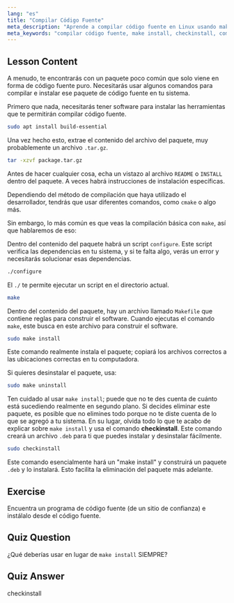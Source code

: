 ```yaml
---
lang: "es"
title: "Compilar Código Fuente"
meta_description: "Aprende a compilar código fuente en Linux usando make, configure y checkinstall. Comprende el proceso de construcción para usuarios principiantes e intermedios."
meta_keywords: "compilar código fuente, make install, checkinstall, compilar Linux, build-essential, tutorial de Linux, guía para principiantes"
---
```


## Lesson Content

A menudo, te encontrarás con un paquete poco común que solo viene en forma de código fuente puro. Necesitarás usar algunos comandos para compilar e instalar ese paquete de código fuente en tu sistema.

Primero que nada, necesitarás tener software para instalar las herramientas que te permitirán compilar código fuente.

```bash
sudo apt install build-essential
```

Una vez hecho esto, extrae el contenido del archivo del paquete, muy probablemente un archivo `.tar.gz`.

```bash
tar -xzvf package.tar.gz
```

Antes de hacer cualquier cosa, echa un vistazo al archivo `README` o `INSTALL` dentro del paquete. A veces habrá instrucciones de instalación específicas.

Dependiendo del método de compilación que haya utilizado el desarrollador, tendrás que usar diferentes comandos, como `cmake` o algo más.

Sin embargo, lo más común es que veas la compilación básica con `make`, así que hablaremos de eso:

Dentro del contenido del paquete habrá un script `configure`. Este script verifica las dependencias en tu sistema, y si te falta algo, verás un error y necesitarás solucionar esas dependencias.

```bash
./configure
```

El `./` te permite ejecutar un script en el directorio actual.

```bash
make
```

Dentro del contenido del paquete, hay un archivo llamado `Makefile` que contiene reglas para construir el software. Cuando ejecutas el comando `make`, este busca en este archivo para construir el software.

```bash
sudo make install
```

Este comando realmente instala el paquete; copiará los archivos correctos a las ubicaciones correctas en tu computadora.

Si quieres desinstalar el paquete, usa:

```bash
sudo make uninstall
```

Ten cuidado al usar `make install`; puede que no te des cuenta de cuánto está sucediendo realmente en segundo plano. Si decides eliminar este paquete, es posible que no elimines todo porque no te diste cuenta de lo que se agregó a tu sistema. En su lugar, olvida todo lo que te acabo de explicar sobre `make install` y usa el comando **checkinstall**. Este comando creará un archivo `.deb` para ti que puedes instalar y desinstalar fácilmente.

```bash
sudo checkinstall
```

Este comando esencialmente hará un "make install" y construirá un paquete `.deb` y lo instalará. Esto facilita la eliminación del paquete más adelante.

## Exercise

Encuentra un programa de código fuente (de un sitio de confianza) e instálalo desde el código fuente.

## Quiz Question

¿Qué deberías usar en lugar de `make install` SIEMPRE?

## Quiz Answer

checkinstall
